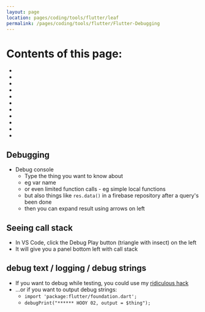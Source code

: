 ```yaml
---
layout: page
location: pages/coding/tools/flutter/leaf
permalink: /pages/coding/tools/flutter/Flutter-Debugging
---
```


# Contents of this page:

- []()
- []()
- []()
- []()
- []()
- []()
- []()
- []()
- []()
- []()
- []()

## Debugging

- Debug console
  - Type the thing you want to know about
  - eg var name
  - or even limited function calls - eg simple local functions
  - but also things like `res.data()` in a firebase repository after a query's been done
  - then you can expand result using arrows on left

## Seeing call stack

- In VS Code, click the Debug Play button (triangle with insect) on the left
- It will give you a panel bottom left with call stack

## debug text / logging / debug strings

- If you want to debug while testing, you could use my [ridiculous hack](#testing-exactly-whats-happening-in-some-code)
- ...or if you want to output debug strings:
    - `import 'package:flutter/foundation.dart';` 
    - `debugPrint("****** HOOY 02, output = $thing");`